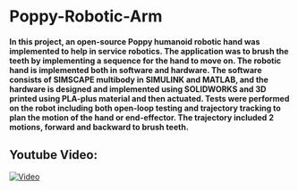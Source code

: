 # Poppy-Robotic-Arm

#### In this project, an open-source Poppy humanoid robotic hand was implemented to help in service robotics. The application was to brush the teeth by implementing a sequence for the hand to move on. The robotic hand is implemented both in software and hardware. The software consists of SIMSCAPE multibody in SIMULINK and MATLAB, and the hardware is designed and implemented using SOLIDWORKS and 3D printed using PLA-plus material and then actuated. Tests were performed on the robot including both open-loop testing and trajectory tracking to plan the motion of the hand or end-effector. The trajectory included 2 motions, forward and backward to brush teeth.
## Youtube Video:
[![Video](https://img.youtube.com/vi/-Pv4A9ZaUZc/maxresdefault.jpg)](https://youtu.be/-Pv4A9ZaUZc)

